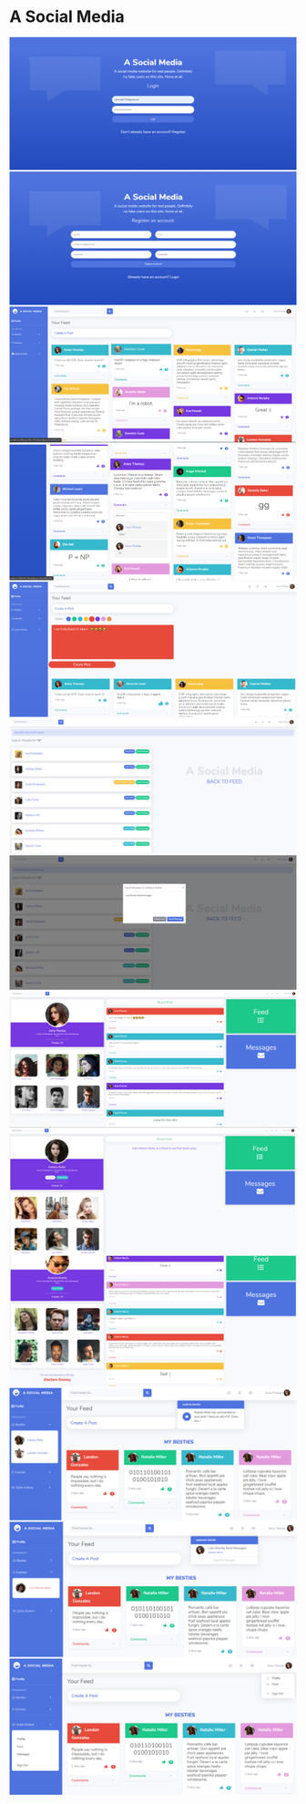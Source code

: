 # A Social Media
![](https://github.com/CormacKrum/A-Social-Media/blob/master/ss1.png)
![](https://github.com/CormacKrum/A-Social-Media/blob/master/ss2.png)
![](https://github.com/CormacKrum/A-Social-Media/blob/master/ss3.png)
![](https://github.com/CormacKrum/A-Social-Media/blob/master/ss4.png)
![](https://github.com/CormacKrum/A-Social-Media/blob/master/ss5.png)
![](https://github.com/CormacKrum/A-Social-Media/blob/master/ss6.png)
![](https://github.com/CormacKrum/A-Social-Media/blob/master/ss7.png)
![](https://github.com/CormacKrum/A-Social-Media/blob/master/ss8.png)
![](https://github.com/CormacKrum/A-Social-Media/blob/master/ss9.png)
![](https://github.com/CormacKrum/A-Social-Media/blob/master/ss10.png)
![](https://github.com/CormacKrum/A-Social-Media/blob/master/ss11.png)
![](https://github.com/CormacKrum/A-Social-Media/blob/master/ss12.png)
![](https://github.com/CormacKrum/A-Social-Media/blob/master/ss13.png)
